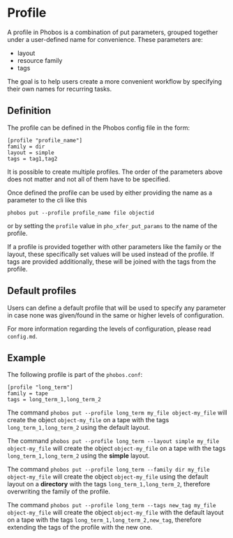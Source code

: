 # Profile

A profile in Phobos is a combination of put parameters, grouped together under a
user-defined name for convenience.
These parameters are:
* layout
* resource family
* tags

The goal is to help users create a more convenient workflow by specifying their
own names for recurring tasks.

## Definition

The profile can be defined in the Phobos config file in the form:

```
[profile "profile_name"]
family = dir
layout = simple
tags = tag1,tag2
```

It is possible to create multiple profiles.
The order of the parameters above does not matter and not all of them have to be
specified.

Once defined the profile can be used by either providing the name as a parameter
to the cli like this

```
phobos put --profile profile_name file objectid
```

or by setting the `profile` value in `pho_xfer_put_params` to the name of the
profile.

If a profile is provided together with other parameters like the family or the
layout, these specifically set values will be used instead of the profile.
If tags are provided additionally, these will be joined with the tags from the
profile.

## Default profiles

Users can define a default profile that will be used to specify any parameter
in case none was given/found in the same or higher levels of configuration.

For more information regarding the levels of configuration, please read
`config.md`.

## Example

The following profile is part of the `phobos.conf`:

```
[profile "long_term"]
family = tape
tags = long_term_1,long_term_2
```

The command `phobos put --profile long_term my_file object-my_file` will create
the object `object-my_file` on a tape with the tags `long_term_1,long_term_2`
using the default layout.

The command `phobos put --profile long_term --layout simple my_file
object-my_file` will create the object `object-my_file` on a tape with the tags
`long_term_1,long_term_2` using the **simple** layout.

The command `phobos put --profile long_term --family dir my_file object-my_file`
will create the object `object-my_file` using the default layout on a
**directory** with the tags `long_term_1,long_term_2`, therefore overwriting
the family of the profile.

The command `phobos put --profile long_term --tags new_tag my_file
object-my_file` will create the object `object-my_file` with the default layout
on a tape with the tags `long_term_1,long_term_2,new_tag`, therefore extending
the tags of the profile with the new one.
